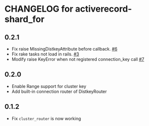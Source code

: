# CHANGELOG for activerecord-shard_for

## 0.2.1

- Fix raise MissingDistkeyAttribute before callback. [#6](https://github.com/yuemori/activerecord-shard_for/pull/6)
- Fix rake tasks not load in rails. [#3](https://github.com/yuemori/activerecord-shard_for/pull/3)
- Modify raise KeyError when not registered connection_key call  [#7](https://github.com/yuemori/activerecord-shard_for/pull/7)

## 0.2.0

- Enable Range support for cluster key
- Add built-in connection router of DistkeyRouter

## 0.1.2

- Fix `cluster_router` is now working

